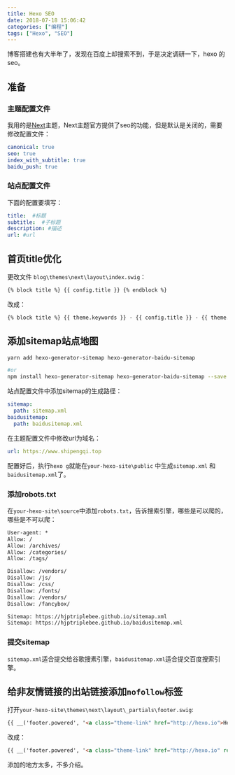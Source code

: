```yaml
---
title: Hexo SEO
date: 2018-07-18 15:06:42
categories: ["编程"]
tags: ["Hexo", "SEO"]
---
```


博客搭建也有大半年了，发现在百度上却搜索不到，于是决定调研一下，hexo 的seo。

<!-- more -->

## 准备

### 主题配置文件
我用的是[Next](http://theme-next.iissnan.com/)主题，Next主题官方提供了seo的功能，但是默认是关闭的，需要修改配置文件：
```yml
canonical: true
seo: true
index_with_subtitle: true
baidu_push: true
```
### 站点配置文件
下面的配置要填写：
```yml
title:  #标题
subtitle:  #子标题
description: #描述
url: #url
```

## 首页title优化
更改文件 `blog\themes\next\layout\index.swig`：
```html
{% block title %} {{ config.title }} {% endblock %}
```

改成：
```html
{% block title %} {{ theme.keywords }} - {{ config.title }} - {{ theme.description }} {% endblock %}
```

## 添加sitemap站点地图
```bash
yarn add hexo-generator-sitemap hexo-generator-baidu-sitemap

#or
npm install hexo-generator-sitemap hexo-generator-baidu-sitemap --save
```

站点配置文件中添加sitemap的生成路径：
```yml
sitemap:
  path: sitemap.xml
baidusitemap:
  path: baidusitemap.xml
```

在主题配置文件中修改url为域名：
```yml
url: https://www.shipengqi.top
```

配置好后，执行`hexo g`就能在`your-hexo-site\public` 中生成`sitemap.xml` 和 `baidusitemap.xml`了。

### 添加robots.txt
在`your-hexo-site\source`中添加`robots.txt`，告诉搜索引擎，哪些是可以爬的，哪些是不可以爬：
```txt
User-agent: *
Allow: /
Allow: /archives/
Allow: /categories/
Allow: /tags/

Disallow: /vendors/
Disallow: /js/
Disallow: /css/
Disallow: /fonts/
Disallow: /vendors/
Disallow: /fancybox/

Sitemap: https://hjptriplebee.github.io/sitemap.xml
Sitemap: https://hjptriplebee.github.io/baidusitemap.xml
```

### 提交sitemap
`sitemap.xml`适合提交给谷歌搜素引擎，`baidusitemap.xml`适合提交百度搜索引擎。

## 给非友情链接的出站链接添加`nofollow`标签
打开`your-hexo-site\themes\next\layout\_partials\footer.swig`:
```html
{{ __('footer.powered', '<a class="theme-link" href="http://hexo.io">Hexo</a>') }}
```
改成：
```html
{{ __('footer.powered', '<a class="theme-link" href="http://hexo.io" rel="external nofollow">Hexo</a>') }}
```

添加的地方太多，不多介绍。